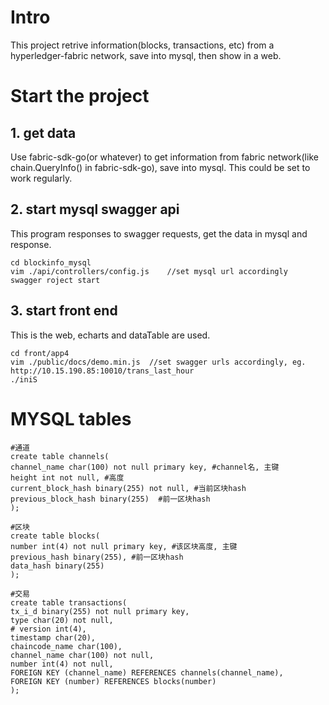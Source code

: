 # Intro
This project retrive information(blocks, transactions, etc) from a hyperledger-fabric network, save  into mysql, then show in a web.

# Start the project
## 1. get data
Use fabric-sdk-go(or whatever) to get information from fabric network(like chain.QueryInfo() in fabric-sdk-go), save into mysql. This could be set to work regularly.

## 2. start mysql swagger api
This program responses to swagger requests, get the data in mysql and response.
```
cd blockinfo_mysql
vim ./api/controllers/config.js    //set mysql url accordingly
swagger roject start
```

## 3. start front end
This is the web, echarts and dataTable are used.
```
cd front/app4
vim ./public/docs/demo.min.js  //set swagger urls accordingly, eg. http://10.15.190.85:10010/trans_last_hour
./iniS
```


# MYSQL tables
```
#通道
create table channels(
channel_name char(100) not null primary key, #channel名, 主键
height int not null, #高度
current_block_hash binary(255) not null, #当前区块hash
previous_block_hash binary(255)  #前一区块hash
);

#区块
create table blocks(
number int(4) not null primary key, #该区块高度, 主键
previous_hash binary(255), #前一区块hash
data_hash binary(255)
);

#交易
create table transactions(
tx_i_d binary(255) not null primary key,
type char(20) not null,
# version int(4),
timestamp char(20),
chaincode_name char(100),
channel_name char(100) not null,
number int(4) not null,
FOREIGN KEY (channel_name) REFERENCES channels(channel_name),
FOREIGN KEY (number) REFERENCES blocks(number)
);
```